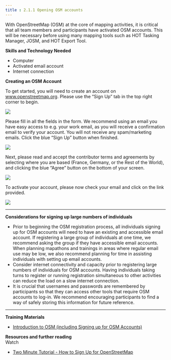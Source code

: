 ```yaml
---
title : 2.1.1 Opening OSM accounts
---
```


With OpenStreetMap (OSM) at the core of mapping activities, it is critical that all team members and participants have activated OSM accounts. This will be necessary before using many mapping tools such as HOT Tasking Manager, JOSM, and HOT Export Tool. 

**Skills and Technology Needed**

* Computer
* Activated email account
* Internet connection

**Creating an OSM Account**

To get started, you will need to create an account on www.openstreetmap.org. Please use the “Sign Up” tab in the top right corner to begin.

![](/IntroOSM3.gif)

Please fill in all the fields in the form.  We recommend using an email you have easy access to e.g. your work email, as you will receive a confirmation email to verify your account. You will not receive any spam/marketing emails. Click the blue “Sign Up” button when finished. 

![](/IntroOSM5.gif)

Next, please read and accept the contributor terms and agreements by selecting where you are based (France, Germany, or the Rest of the World), and clicking the blue “Agree” button on the bottom of your screen. 

![](/IntroOSM6.gif)

To activate your account, please now check your email and click on the link provided. 

![](/IntroOSM7.gif)


***


**Considerations for signing up large numbers of individuals**

* Prior to beginning the OSM registration process, all individuals signing up for OSM accounts will need to have an existing and accessible email account. If registering a large group of individuals at one time, we recommend asking the group if they have accessible email accounts. When planning mapathons and trainings in areas where regular email use may be low, we also recommend planning for time in assisting individuals with setting up email accounts. 
* Consider internet connectivity and capacity prior to registering large numbers of individuals for OSM accounts. Having individuals taking turns to register or running registration simultaneous to other activities can reduce the load on a slow internet connection. 
* It is crucial that usernames and passwords are remembered by participants so that they can access other tools that require OSM accounts to log-in. We recommend encouraging participants to find a way of safely storing this information for future reference. 


***


**Training Materials**

* [Introduction to OSM (including Signing up for OSM Accounts)](https://docs.google.com/presentation/d/1QneNbichunhVjyN4RPRyPuYV3Q7QMJctp50_90FpMpc/edit#slide=id.g526e73601c_0_1163)

**Resources and further reading**<br>
Watch

* [Two Minute Tutorial - How to Sign Up for OpenStreetMap](https://www.youtube.com/watch?v=suk8uRpIBQw)
